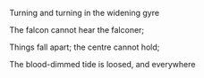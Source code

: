 Turning and turning in the widening gyre

The falcon cannot hear the falconer;

Things fall apart; the centre cannot hold;

The blood-dimmed tide is loosed, and everywhere
